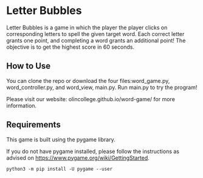 # Letter Bubbles

Letter Bubbles is a game in which the player the player clicks on corresponding letters to spell the given target word. Each correct letter grants one point, and completing a word grants an additional point! The objective is to get the highest score in 60 seconds.

## How to Use

You can clone the repo or download the four files:word_game.py, word_controller.py, and word_view, main.py. Run main.py to try the program!

Please visit our website: olincollege.github.io/word-game/ for more information.

## Requirements
This game is built using the pygame library.

If you do not have pygame installed, please follow the instructions as advised on https://www.pygame.org/wiki/GettingStarted.
```
python3 -m pip install -U pygame --user
```

